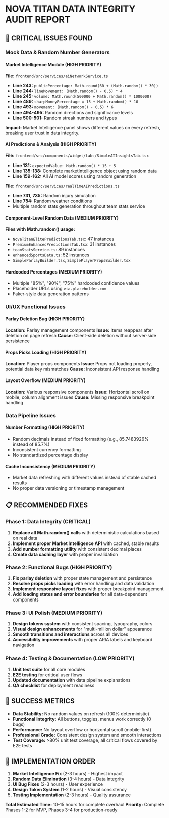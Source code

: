 # NOVA TITAN DATA INTEGRITY AUDIT REPORT

## 🚨 CRITICAL ISSUES FOUND

### **Mock Data & Random Number Generators**

#### **Market Intelligence Module (HIGH PRIORITY)**
**File:** `frontend/src/services/aiNetworkService.ts`
- **Line 243:** `publicPercentage: Math.round(60 + (Math.random() * 30))`
- **Line 244:** `lineMovement: (Math.random() - 0.5) * 4`
- **Line 245:** `volume: Math.round(500000 + Math.random() * 1000000)`
- **Line 489:** `sharpMoneyPercentage = 15 + Math.random() * 10`
- **Line 493:** `movement: (Math.random() - 0.5) * 6`
- **Line 494-495:** Random directions and significance levels
- **Line 500-501:** Random streak numbers and types

**Impact:** Market Intelligence panel shows different values on every refresh, breaking user trust in data integrity.

#### **AI Predictions & Analysis (HIGH PRIORITY)**
**File:** `frontend/src/components/widget/tabs/SimpleAIInsightsTab.tsx`
- **Line 131:** `expectedValue: Math.random() * 15 + 5`
- **Line 135-138:** Complete marketIntelligence object using random data
- **Line 159-162:** All AI model scores using random generation

**File:** `frontend/src/services/realTimeAIPredictions.ts`
- **Line 731, 735:** Random injury simulation
- **Line 754:** Random weather conditions
- Multiple random stats generation throughout team stats service

#### **Component-Level Random Data (MEDIUM PRIORITY)**
**Files with Math.random() usage:**
- `NovaTitanElitePredictionsTab.tsx`: 47 instances
- `PremiumEnhancedPredictionsTab.tsx`: 31 instances  
- `teamStatsService.ts`: 89 instances
- `enhancedSportsData.ts`: 52 instances
- `SimpleParlayBuilder.tsx`, `SimplePlayerPropsBuilder.tsx`

#### **Hardcoded Percentages (MEDIUM PRIORITY)**
- Multiple "85%", "90%", "75%" hardcoded confidence values
- Placeholder URLs using `via.placeholder.com`
- Faker-style data generation patterns

### **UI/UX Functional Issues**

#### **Parlay Deletion Bug (HIGH PRIORITY)**
**Location:** Parlay management components
**Issue:** Items reappear after deletion on page refresh
**Cause:** Client-side deletion without server-side persistence

#### **Props Picks Loading (HIGH PRIORITY)**  
**Location:** Player props components
**Issue:** Props not loading properly, potential data key mismatches
**Cause:** Inconsistent API response handling

#### **Layout Overflow (MEDIUM PRIORITY)**
**Location:** Various responsive components
**Issue:** Horizontal scroll on mobile, column alignment issues
**Cause:** Missing responsive breakpoint handling

### **Data Pipeline Issues**

#### **Number Formatting (HIGH PRIORITY)**
- Random decimals instead of fixed formatting (e.g., 85.7483926% instead of 85.7%)
- Inconsistent currency formatting
- No standardized percentage display

#### **Cache Inconsistency (MEDIUM PRIORITY)**
- Market data refreshing with different values instead of stable cached results
- No proper data versioning or timestamp management

## 📋 RECOMMENDED FIXES

### **Phase 1: Data Integrity (CRITICAL)**
1. **Replace all Math.random() calls** with deterministic calculations based on real data
2. **Implement proper Market Intelligence API** with cached, stable results  
3. **Add number formatting utility** with consistent decimal places
4. **Create data caching layer** with proper invalidation

### **Phase 2: Functional Bugs (HIGH PRIORITY)**
1. **Fix parlay deletion** with proper state management and persistence
2. **Resolve props picks loading** with error handling and data validation
3. **Implement responsive layout fixes** with proper breakpoint management
4. **Add loading states and error boundaries** for all data-dependent components

### **Phase 3: UI Polish (MEDIUM PRIORITY)**
1. **Design tokens system** with consistent spacing, typography, colors
2. **Visual design enhancements** for "multi-million dollar" appearance
3. **Smooth transitions and interactions** across all devices
4. **Accessibility improvements** with proper ARIA labels and keyboard navigation

### **Phase 4: Testing & Documentation (LOW PRIORITY)**
1. **Unit test suite** for all core modules
2. **E2E testing** for critical user flows
3. **Updated documentation** with data pipeline explanations
4. **QA checklist** for deployment readiness

## 🎯 SUCCESS METRICS

- **Data Stability:** No random values on refresh (100% deterministic)
- **Functional Integrity:** All buttons, toggles, menus work correctly (0 bugs)
- **Performance:** No layout overflow or horizontal scroll (mobile-first)
- **Professional Grade:** Consistent design system and smooth interactions
- **Test Coverage:** >80% unit test coverage, all critical flows covered by E2E tests

## 🔧 IMPLEMENTATION ORDER

1. **Market Intelligence Fix** (2-3 hours) - Highest impact
2. **Random Data Elimination** (3-4 hours) - Data integrity  
3. **UI Bug Fixes** (2-3 hours) - User experience
4. **Design Token System** (1-2 hours) - Visual consistency
5. **Testing Implementation** (2-3 hours) - Quality assurance

**Total Estimated Time:** 10-15 hours for complete overhaul
**Priority:** Complete Phases 1-2 for MVP, Phases 3-4 for production-ready